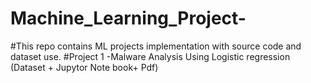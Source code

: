 # Machine_Learning_Project-
#This repo contains ML projects implementation with source code and dataset use.
#Project 1 -Malware Analysis Using Logistic regression (Dataset + Jupytor Note book+ Pdf)
#
